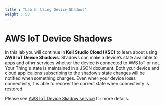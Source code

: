 ```yaml
---
title : "Lab 5: Using Device Shadows"
weight : 50
---
```


# AWS IoT Device Shadows

In this lab you will continue in **Keil Studio Cloud (KSC)** to learn about using **AWS IoT Device Shadows**. Shadows can make a device’s state available to apps and other services whether the device is connected to AWS IoT or not. Your Thing's state is maintained in a JSON document. Both your device and cloud applications subscribing to the shadow's state changes will be notified when something changes. Even when your device loses connectivity, it is able to recover the correct state when connectivity is restored.

Please see [AWS IoT Device Shadow service](https://docs.aws.amazon.com/iot/latest/developerguide/iot-device-shadows.html) for more details.